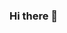 ### Hi there 👋

<!--
- 🔭 I’m currently working on a new personal website, using .NET 6 Preview and Bootstrap 5 Beta!
- 📞 You can reach me at my new Central Florida Twilio number: 352-717-8573.
-->
